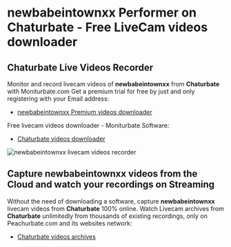 # newbabeintownxx Performer on Chaturbate - Free LiveCam videos downloader

## Chaturbate Live Videos Recorder

Monitor and record livecam videos of **newbabeintownxx** from **Chaturbate** with Moniturbate.com
Get a premium trial for free by just and only registering with your Email address:
* [newbabeintownxx Premium videos downloader](https://moniturbate.com/request-demo-licence-key.html)

Free livecam videos downloader - Moniturbate Software:
* [Chaturbate videos downloader](https://moniturbate.com/moniturbate-download-software.html)

![newbabeintownxx livecam videos recorder](https://peachurnet.com/templates/moniturbate-software.png)


## Capture newbabeintownxx videos from the Cloud and watch your recordings on Streaming

Without the need of downloading a software, capture **newbabeintownxx** livecam videos from **Chaturbate** 100% online.
Watch Livecam archives from **Chaturbate** unlimitedly from thousands of existing recordings, only on Peachurbate.com and its websites network:
* [Chaturbate videos archives](https://peachurnet.com/)